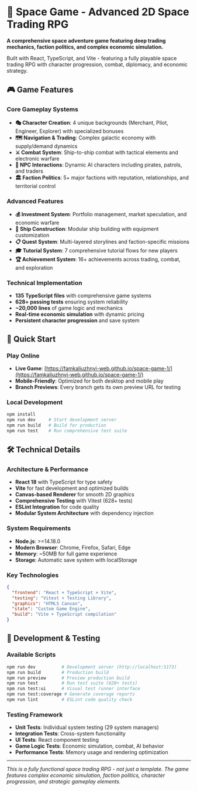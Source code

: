 # 🚀 Space Game - Advanced 2D Space Trading RPG

**A comprehensive space adventure game featuring deep trading mechanics, faction politics, and complex economic simulation.**

Built with React, TypeScript, and Vite - featuring a fully playable space trading RPG with character progression, combat, diplomacy, and economic strategy.

## 🎮 Game Features

### Core Gameplay Systems
- **🎭 Character Creation**: 4 unique backgrounds (Merchant, Pilot, Engineer, Explorer) with specialized bonuses
- **🗺️ Navigation & Trading**: Complex galactic economy with supply/demand dynamics
- **⚔️ Combat System**: Ship-to-ship combat with tactical elements and electronic warfare
- **🤖 NPC Interactions**: Dynamic AI characters including pirates, patrols, and traders
- **🏛️ Faction Politics**: 5+ major factions with reputation, relationships, and territorial control

### Advanced Features  
- **💰 Investment System**: Portfolio management, market speculation, and economic warfare
- **🔧 Ship Construction**: Modular ship building with equipment customization
- **📋 Quest System**: Multi-layered storylines and faction-specific missions
- **🎓 Tutorial System**: 7 comprehensive tutorial flows for new players
- **🏆 Achievement System**: 16+ achievements across trading, combat, and exploration

### Technical Implementation
- **135 TypeScript files** with comprehensive game systems
- **628+ passing tests** ensuring system reliability  
- **~20,000 lines** of game logic and mechanics
- **Real-time economic simulation** with dynamic pricing
- **Persistent character progression** and save system

## 🚀 Quick Start

### Play Online
- **Live Game**: [https://famkaliuzhnyi-web.github.io/space-game-1/](https://famkaliuzhnyi-web.github.io/space-game-1/)
- **Mobile-Friendly**: Optimized for both desktop and mobile play
- **Branch Previews**: Every branch gets its own preview URL for testing

### Local Development
```bash
npm install
npm run dev     # Start development server  
npm run build   # Build for production
npm run test    # Run comprehensive test suite
```


## 🛠️ Technical Details

### Architecture & Performance
- **React 18** with TypeScript for type safety
- **Vite** for fast development and optimized builds  
- **Canvas-based Renderer** for smooth 2D graphics
- **Comprehensive Testing** with Vitest (628+ tests)
- **ESLint Integration** for code quality
- **Modular System Architecture** with dependency injection

### System Requirements
- **Node.js**: >=14.18.0
- **Modern Browser**: Chrome, Firefox, Safari, Edge
- **Memory**: ~50MB for full game experience
- **Storage**: Automatic save system with localStorage

### Key Technologies
```json
{
  "frontend": "React + TypeScript + Vite",
  "testing": "Vitest + Testing Library", 
  "graphics": "HTML5 Canvas",
  "state": "Custom Game Engine",
  "build": "Vite + TypeScript compilation"
}
```

## 🧪 Development & Testing

### Available Scripts
```bash
npm run dev          # Development server (http://localhost:5173)
npm run build        # Production build
npm run preview      # Preview production build
npm run test         # Run test suite (628+ tests)
npm run test:ui      # Visual test runner interface  
npm run test:coverage # Generate coverage reports
npm run lint         # ESLint code quality check
```

### Testing Framework
- **Unit Tests**: Individual system testing (29 system managers)
- **Integration Tests**: Cross-system functionality
- **UI Tests**: React component testing  
- **Game Logic Tests**: Economic simulation, combat, AI behavior
- **Performance Tests**: Memory usage and rendering optimization

---

*This is a fully functional space trading RPG - not just a template. The game features complex economic simulation, faction politics, character progression, and strategic gameplay elements.*
